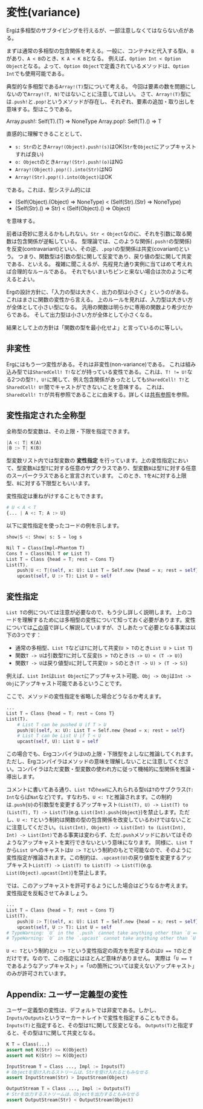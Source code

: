 # 変性(variance)

Ergは多相型のサブタイピングを行えるが、一部注意しなくてはならない点がある。

まずは通常の多相型の包含関係を考える。一般に、コンテナ`K`と代入する型`A, B`があり、`A < B`のとき、`K A < K B`となる。
例えば、`Option Int < Option Object`となる。よって、`Option Object`で定義されているメソッドは、`Option Int`でも使用可能である。

典型的な多相型である`Array!(T)`型について考える。
今回は要素の数を問題にしないので`Array!(T, N)`ではないことに注意してほしい。
さて、`Array!(T)`型には`.push!`と`.pop!`というメソッドが存在し、それぞれ、要素の追加・取り出しを意味する。型はこうである。

Array.push!: Self(T).(T) => NoneType
Array.pop!: Self(T).() => T

直感的に理解できることとして、

* `s: Str`のとき`Array!(Object).push!(s)`はOK(`Str`を`Object`にアップキャストすれば良い)
* `o: Object`のとき`Array!(Str).push!(o)`はNG
* `Array!(Object).pop!().into(Str)`はNG
* `Array!(Str).pop!().into(Object)`はOK

である。これは、型システム的には

* (Self(Object).(Object) => NoneType) < (Self(Str).(Str) => NoneType)
* (Self(Str).() => Str) < (Self(Object).() => Object)

を意味する。

前者は奇妙に思えるかもしれない。`Str < Object`なのに、それを引数に取る関数は包含関係が逆転している。
型理論では、このような関係(`.push!`の型関係)を反変(contravariant)といい、その逆、`.pop!`の型関係は共変(covariant)という。
つまり、関数型は引数の型に関して反変であり、戻り値の型に関して共変である、といえる。
複雑に聞こえるが、先程見た通り実例に当てはめて考えれば合理的なルールである。
それでもいまいちピンと来ない場合は次のように考えるとよい。

Ergの設計方針に、「入力の型は大きく、出力の型は小さく」というのがある。これはまさに関数の変性から言える。
上のルールを見れば、入力型は大きい方が全体として小さい型になる。
汎用の関数は明らかに専用の関数より希少だからである。
そして出力型は小さい方が全体として小さくなる。

結果として上の方針は「関数の型を最小化せよ」と言っているのに等しい。

## 非変性

Ergにはもう一つ変性がある。それは非変性(non-variance)である。
これは組み込み型では`SharedCell! T!`などが持っている変性である。これは、`T! != U!`なる2つの型`T!, U!`に関して、例え包含関係があったとしても`SharedCell! T!`と`SharedCell! U!`間でキャストができないことを意味する。
これは、`SharedCell! T!`が共有参照であることに由来する。詳しくは[共有参照](shared.md)を参照。

## 変性指定された全称型

全称型の型変数は、その上限・下限を指定できます。

```python
|A <: T| K(A)
|B :> T| K(B)
```

型変数リスト内では型変数の __変性指定__ を行っています。上の変性指定において、型変数`A`は型`T`に対する任意のサブクラスであり、型変数`B`は型`T`に対する任意のスーパークラスであると宣言されています。
このとき、`T`を`A`に対する上限型、`B`に対する下限型ともいいます。

変性指定は重ねがけすることもできます。

```python
# U < A < T
{... | A <: T; A :> U}
```

以下に変性指定を使ったコードの例を示します。

```python
show|S <: Show| s: S = log s

Nil T = Class(Impl=Phantom T)
Cons T = Class(Nil T or List T)
List T = Class {head = T; rest = Cons T}
List(T).
    push|U <: T|(self, x: U): List T = Self.new {head = x; rest = self}
    upcast(self, U :> T): List U = self
```

## 変性指定

`List T`の例については注意が必要なので、もう少し詳しく説明します。
上のコードを理解するためには多相型の変性について知っておく必要があります。変性については[この項](./variance.md)で詳しく解説していますが、さしあたって必要となる事実は以下の3つです：

* 通常の多相型、`List T`などは`T`に対して共変(`U > T`のとき`List U > List T`)
* 関数`T -> U`は引数型`T`に対して反変(`S > T`のとき`(S -> U) < (T -> U)`)
* 関数`T -> U`は戻り値型`U`に対して共変(`U > S`のとき`(T -> U) > (T -> S)`)

例えば、`List Int`は`List Object`にアップキャスト可能、`Obj -> Obj`は`Int -> Obj`にアップキャスト可能であるということです。

ここで、メソッドの変性指定を省略した場合どうなるか考えます。

```python
...
List T = Class {head = T; rest = Cons T}
List(T).
    # List T can be pushed U if T > U
    push|U|(self, x: U): List T = Self.new {head = x; rest = self}
    # List T can be List U if T < U
    upcast(self, U): List U = self
```

この場合でも、Ergコンパイラは`U`の上限・下限型をよしなに推論してくれます。
ただし、Ergコンパイラはメソッドの意味を理解しないことに注意してください。コンパイラはただ変数・型変数の使われ方に従って機械的に型関係を推論・導出します。

コメントに書いてある通り、`List T`の`head`に入れられる型`U`は`T`のサブクラス(`T: Int`ならば`Nat`など)です。すなわち、`U <: T`と推論されます。この制約は`.push{U}`の引数型を変更するアップキャスト`(List(T), U) -> List(T) to (List(T), T) -> List(T)`(e.g. `List(Int).push{Object}`)を禁止します。ただし、`U <: T`という制約は関数の型の包含関係を改変しているわけではないことに注意してください。`(List(Int), Object) -> List(Int) to (List(Int), Int) -> List(Int)`である事実は変わらず、ただ`.push`メソッドにおいてはそのようなアップキャストを実行できないという意味になります。
同様に、`List T`から`List U`へのキャストは`U :> T`という制約のもとで可能なので、そのように変性指定が推論されます。この制約は、`.upcast(U)`の戻り値型を変更するアップキャスト`List(T) -> List(T) to List(T) -> List(T)`(e.g. `List(Object).upcast(Int)`)を禁止します。

では、このアップキャストを許可するようにした場合はどうなるか考えます。
変性指定を反転させてみましょう。

```python
...
List T = Class {head = T; rest = Cons T}
List(T).
    push|U :> T|(self, x: U): List T = Self.new {head = x; rest = self}
    upcast(self, U :> T): List U = self
# TypeWarning: `U` in the `.push` cannot take anything other than `U == T`. Replace `U` with `T`. Or you may have the wrong variance specification.
# TypeWarning: `U` in the `.upcast` cannot take anything other than `U == T`. Replace `U` with `T`. Or you may have the wrong variance specification.
```

`U <: T`という制約と`U :> T`という変性指定の両方を充足するのは`U == T`のときだけです。なので、この指定にはほとんど意味がありません。
実際は「`U == T`であるようなアップキャスト」=「`U`の箇所については変えないアップキャスト」のみが許可されています。

## Appendix: ユーザー定義型の変性

ユーザー定義型の変性は、デフォルトでは非変である。しかし、`Inputs/Outputs`というマーカートレイトで変性を指定することもできる。
`Inputs(T)`と指定すると、その型は`T`に関して反変となる。
`Outputs(T)`と指定すると、その型は`T`に関して共変となる。

```python
K T = Class(...)
assert not K(Str) <= K(Object)
assert not K(Str) >= K(Object)

InputStream T = Class ..., Impl := Inputs(T)
# Objectを受け入れるストリームは、Strを受け入れるともみなせる
assert InputStream(Str) > InputStream(Object)

OutputStream T = Class ..., Impl := Outputs(T)
# Strを出力するストリームは、Objectを出力するともみなせる
assert OutputStream(Str) < OutputStream(Object)
```
